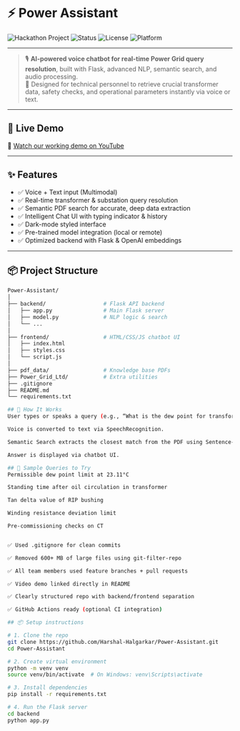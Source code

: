 # ⚡ Power Assistant

![Hackathon Project](https://img.shields.io/badge/Hackathon-Project-blue)
![Status](https://img.shields.io/badge/Status-Submitted-success)
![License](https://img.shields.io/badge/License-MIT-green)
![Platform](https://img.shields.io/badge/Platform-Web%20%26%20Voice-orange)

---

> 🎙️ **AI-powered voice chatbot for real-time Power Grid query resolution**, built with Flask, advanced NLP, semantic search, and audio processing.  
> 🎯 Designed for technical personnel to retrieve crucial transformer data, safety checks, and operational parameters instantly via voice or text.

---

## 🚀 Live Demo

🎥 [Watch our working demo on YouTube](https://youtu.be/si8NTiJj-I8?si=3BR5ijK7lnS39cQH)

---

## ✨ Features

- ✅ Voice + Text input (Multimodal)
- ✅ Real-time transformer & substation query resolution
- ✅ Semantic PDF search for accurate, deep data extraction
- ✅ Intelligent Chat UI with typing indicator & history
- ✅ Dark-mode styled interface
- ✅ Pre-trained model integration (local or remote)
- ✅ Optimized backend with Flask & OpenAI embeddings

---

## 📦 Project Structure

```bash
Power-Assistant/
│
├── backend/                  # Flask API backend
│   ├── app.py                # Main Flask server
│   ├── model.py              # NLP logic & search
│   └── ...
│
├── frontend/                 # HTML/CSS/JS chatbot UI
│   ├── index.html
│   ├── styles.css
│   └── script.js
│
├── pdf_data/                 # Knowledge base PDFs
├── Power_Grid_Ltd/           # Extra utilities
├── .gitignore
├── README.md
└── requirements.txt

## 🧠 How It Works
User types or speaks a query (e.g., “What is the dew point for transformer insulation?”)

Voice is converted to text via SpeechRecognition.

Semantic Search extracts the closest match from the PDF using Sentence-BERT embeddings.

Answer is displayed via chatbot UI.

## 🧪 Sample Queries to Try
Permissible dew point limit at 23.11°C

Standing time after oil circulation in transformer

Tan delta value of RIP bushing

Winding resistance deviation limit

Pre-commissioning checks on CT


✅ Used .gitignore for clean commits

✅ Removed 600+ MB of large files using git-filter-repo

✅ All team members used feature branches + pull requests

✅ Video demo linked directly in README

✅ Clearly structured repo with backend/frontend separation

✅ GitHub Actions ready (optional CI integration)

## 📦 Setup instructions

# 1. Clone the repo
git clone https://github.com/Harshal-Halgarkar/Power-Assistant.git
cd Power-Assistant

# 2. Create virtual environment
python -m venv venv
source venv/bin/activate  # On Windows: venv\Scripts\activate

# 3. Install dependencies
pip install -r requirements.txt

# 4. Run the Flask server
cd backend
python app.py


